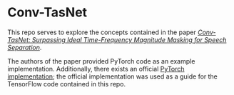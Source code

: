 # Conv-TasNet

This repo serves to explore the concepts contained in the paper [*Conv-TasNet: Surpassing Ideal Time-Frequency
Magnitude Masking for Speech Separation*](https://arxiv.org/pdf/1809.07454.pdf).

The authors of the paper provided PyTorch code as an example implementation. Additionally, there exists an official [PyTorch implementation](https://pytorch.org/audio/stable/_modules/torchaudio/models/conv_tasnet.html); the official implementation was used as a guide for the TensorFlow code contained in this repo.